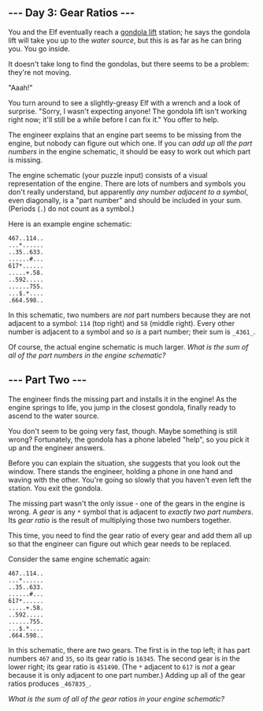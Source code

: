 ﻿## --- Day 3: Gear Ratios ---

You and the Elf eventually reach a  [gondola lift](https://en.wikipedia.org/wiki/Gondola_lift)  station; he says the gondola lift will take you up to the  _water source_, but this is as far as he can bring you. You go inside.

It doesn't take long to find the gondolas, but there seems to be a problem: they're not moving.

"Aaah!"

You turn around to see a slightly-greasy Elf with a wrench and a look of surprise. "Sorry, I wasn't expecting anyone! The gondola lift isn't working right now; it'll still be a while before I can fix it." You offer to help.

The engineer explains that an engine part seems to be missing from the engine, but nobody can figure out which one. If you can  _add up all the part numbers_  in the engine schematic, it should be easy to work out which part is missing.

The engine schematic (your puzzle input) consists of a visual representation of the engine. There are lots of numbers and symbols you don't really understand, but apparently  _any number adjacent to a symbol_, even diagonally, is a "part number" and should be included in your sum. (Periods (`.`) do not count as a symbol.)

Here is an example engine schematic:

```
467..114..
...*......
..35..633.
......#...
617*......
.....+.58.
..592.....
......755.
...$.*....
.664.598..

```

In this schematic, two numbers are  _not_  part numbers because they are not adjacent to a symbol:  `114`  (top right) and  `58`  (middle right). Every other number is adjacent to a symbol and so  _is_  a part number; their sum is  `_4361_`.

Of course, the actual engine schematic is much larger.  _What is the sum of all of the part numbers in the engine schematic?_

## --- Part Two ---

The engineer finds the missing part and installs it in the engine! As the engine springs to life, you jump in the closest gondola, finally ready to ascend to the water source.

You don't seem to be going very fast, though. Maybe something is still wrong? Fortunately, the gondola has a phone labeled "help", so you pick it up and the engineer answers.

Before you can explain the situation, she suggests that you look out the window. There stands the engineer, holding a phone in one hand and waving with the other. You're going so slowly that you haven't even left the station. You exit the gondola.

The missing part wasn't the only issue - one of the gears in the engine is wrong. A  _gear_  is any  `*`  symbol that is adjacent to  _exactly two part numbers_. Its  _gear ratio_  is the result of  multiplying  those two numbers together.

This time, you need to find the gear ratio of every gear and add them all up so that the engineer can figure out which gear needs to be replaced.

Consider the same engine schematic again:

```
467..114..
...*......
..35..633.
......#...
617*......
.....+.58.
..592.....
......755.
...$.*....
.664.598..

```

In this schematic, there are  _two_  gears. The first is in the top left; it has part numbers  `467`  and  `35`, so its gear ratio is  `16345`. The second gear is in the lower right; its gear ratio is  `451490`. (The  `*`  adjacent to  `617`  is  _not_  a gear because it is only adjacent to one part number.) Adding up all of the gear ratios produces  `_467835_`.

_What is the sum of all of the gear ratios in your engine schematic?_